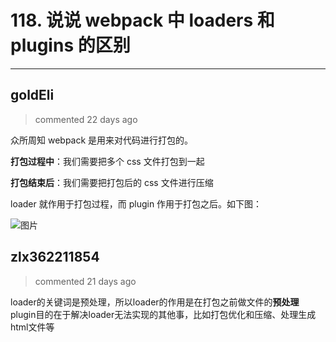 
 # 118. 说说 webpack 中 loaders 和 plugins 的区别  
  
 ***
## goldEli 
 > commented 22 days ago 

众所周知 webpack 是用来对代码进行打包的。

**打包过程中**：我们需要把多个 css 文件打包到一起

**打包结束后**：我们需要把打包后的 css 文件进行压缩

loader 就作用于打包过程，而 plugin 作用于打包之后。如下图：

![图片](https://user-images.githubusercontent.com/18217162/74396283-7a074800-4e4c-11ea-879a-c003eeb7325f.png)
## zlx362211854 
 > commented 21 days ago 

loader的关键词是预处理，所以loader的作用是在打包之前做文件的**预处理**
plugin目的在于解决loader无法实现的其他事，比如打包优化和压缩、处理生成html文件等
